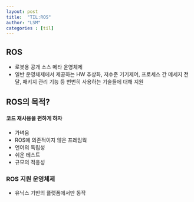 ```yaml
---
layout: post
title:  "TIL:ROS"
author: "LSM"
categories : [til]
---
```


## ROS
- 로봇용 공개 소스 메타 운영체제
- 일반 운영체제에서 제공하는 HW 추상화, 저수준 기기제어, 프로세스 간 메세지 전달, 패키지 관리 기능 등 번번히 사용하는 기술들에 대해 지원

## ROS의 목적?
####  **코드 재사용을 편하게 하자**
- 가벼움
- ROS에 의존적이지 않은 프레임웍
- 언어의 독립성
- 쉬운 테스트
- 규모의 적응성

### ROS 지원 운영체제
- 유닉스 기반의 플랫폼에서만 동작